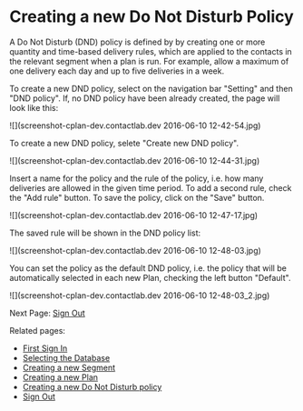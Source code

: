 # Creating a new Do Not Disturb Policy

A Do Not Disturb (DND) policy is defined by by creating one or more quantity and time-based delivery rules, which are applied to the contacts in the relevant segment when a plan is run. For example, allow a maximum of one delivery each day and up to five deliveries in a week.

To create a new DND policy, select on the navigation bar "Setting" and then "DND policy". If, no DND policy have been already created, the page will look like this:

![](screenshot-cplan-dev.contactlab.dev 2016-06-10 12-42-54.jpg)


To create a new DND policy, selete "Create new DND policy".

![](screenshot-cplan-dev.contactlab.dev 2016-06-10 12-44-31.jpg)


Insert a name for the policy and the rule of the policy, i.e. how many deliveries are allowed in the given time period.
To add a second rule, check the "Add rule" button.
To save the policy, click on the "Save" button.

![](screenshot-cplan-dev.contactlab.dev 2016-06-10 12-47-17.jpg)

The saved rule will be shown in the DND policy list:

![](screenshot-cplan-dev.contactlab.dev 2016-06-10 12-48-03.jpg)

You can set the policy as the default DND policy, i.e. the policy that will be automatically selected in each new Plan, checking the left button "Default".

![](screenshot-cplan-dev.contactlab.dev 2016-06-10 12-48-03_2.jpg)


Next Page: [Sign Out](sign_out.md)

Related pages:
* [First Sign In](first_sign_in.md) 
* [Selecting the Database](selecting_the_database.md)
* [Creating a new Segment](creating_a_new_segment.md)
* [Creating a new Plan](creating_a_new_plan.md)
* [Creating a new Do Not Disturb policy](creating_a_new_do_not_disturb_policy.md)
* [Sign Out](sign_out.md)